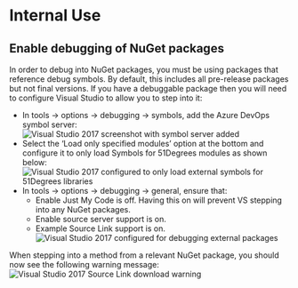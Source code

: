 # Internal Use

## Enable debugging of NuGet packages

In order to debug into NuGet packages, you must be using packages that reference debug symbols. By default, this includes all pre-release packages but not final versions.
If you have a debuggable package then you will need to configure Visual Studio to allow you to step into it:

- In tools -> options -> debugging -> symbols, add the Azure DevOps symbol server: 
![Visual Studio 2017 screenshot with symbol server added][ImageAddSymbolServer]
- Select the ‘Load only specified modules’ option at the bottom and configure it to only load Symbols for 51Degrees modules as shown below:
![Visual Studio 2017 configured to only load external symbols for 51Degrees libraries][ImageLoadOnlyFiftyone]
- In tools -> options -> debugging -> general, ensure that:
  - Enable Just My Code is off. Having this on will prevent VS stepping into any NuGet packages.
  - Enable source server support is on.
  - Example Source Link support is on.
![Visual Studio 2017 configured for debugging external packages][ImageConfigureDebugger]

When stepping into a method from a relevant NuGet package, you should now see the following warning message:
![Visual Studio 2017 Source Link download warning][ImageSourceLinkDownload]

[ImageAddSymbolServer]: file://Images/vs2017-add-symbol-server.png
[ImageConfigureDebugger]: file://Images/vs2017-configure-debugger.png
[ImageLoadOnlyFiftyone]: file://Images/vs2017-load-only-fiftyone.png
[ImageSourceLinkDownload]: file://Images/vs2017-source-link-download.png